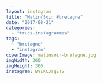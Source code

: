 ```yaml
---
layout: instagram
title: "Matin/Soir #bretagne"
date: "2017-08-21"
categories: 
  - "trucs-instagrammes"
tags: 
  - "bretagne"
  - "instagram"
coverImage: matinsoir-bretagne.jpg
imgWidth: 360
imgHeight: 360
instagram: BYEKLJsgETS
---
```

